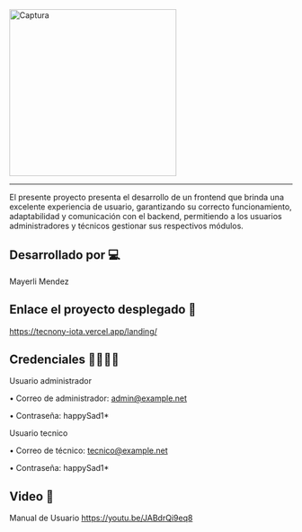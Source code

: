 <img width="297" alt="Captura" src="https://user-images.githubusercontent.com/74840012/218665208-66be4556-56b9-401a-8ae2-480e81e403c9.PNG">
<hr/>
El presente proyecto presenta el desarrollo de un frontend que brinda una excelente experiencia de usuario, garantizando su correcto funcionamiento, adaptabilidad y comunicación con el backend, permitiendo a los usuarios administradores y técnicos gestionar sus respectivos módulos.

## Desarrollado por 💻
Mayerli Mendez 

## Enlace el proyecto desplegado 🔗
https://tecnony-iota.vercel.app/landing/

## Credenciales 👨‍💻👩‍💻

Usuario administrador 

•	Correo de administrador: admin@example.net

•	Contraseña: happySad1*

Usuario tecnico 

•	Correo de técnico: tecnico@example.net

•	Contraseña: happySad1*

## Video 📍
Manual de Usuario 
https://youtu.be/JABdrQi9eq8

